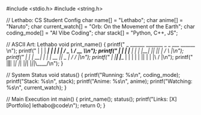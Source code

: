 #include <stdio.h>
#include <string.h>

// Lethabo: CS Student Config
char name[] = "Lethabo";
char anime[] = "Naruto";
char current_watch[] = "Orb: On the Movement of the Earth";
char coding_mode[] = "AI Vibe Coding";
char stack[] = "Python, C++, JS";

// ASCII Art: Lethabo
void print_name() {
    printf("  _      ______ _______ _    _   ___   ______ \n");
    printf(" | |    |  ____|__   __| |  | | / _ \\ /  __  \\\n");
    printf(" | |    | |__     | |  | |__| || |_| |  /  \\  |\n");
    printf(" | |    |  __|    | |  |  __  ||  _  | /   /  |\n");
    printf(" | |____| |____   | |  | |  | || | | |\\  /   |\n");
    printf(" |______|______|  |_|  |_|  |_|_| |_|_|\\____/\n");
}

// System Status
void status() {
    printf("Running: %s\n", coding_mode);
    printf("Stack: %s\n", stack);
    printf("Anime: %s\n", anime);
    printf("Watching: %s\n", current_watch);
}

// Main Execution
int main() {
    print_name();
    status();
    printf("Links: [X] [Portfolio] lethabo@code\n");
    return 0;
}
